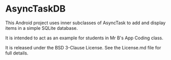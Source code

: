 # AsyncTaskDB
This Android project uses inner subclasses of AsyncTask to add and display items in a simple SQLite database.

It is intended to act as an example for students in Mr B's App Coding class.

It is released under the BSD 3-Clause License. See the License.md file for full details.

